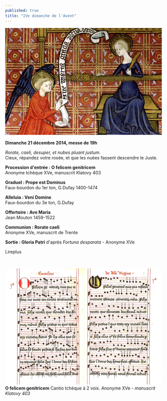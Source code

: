 ```yaml
---
published: true
title: "IVe dimanche de l'Avent"
---
```


![annonciation.jpg](/images/annonciation.jpg)

**Dimanche 21 décembre 2014, messe de 19h**


*Rorate, caeli, desuper, et nubes pluant justum.*  
Cieux, répandez votre rosée, et que les nuées fassent descendre le Juste.

**Procession d'entrée : O felicem genitricem**  
Anonyme tchèque XVe, manuscrit Klatovy 403

**Graduel : Prope est Dominus**  
Faux-bourdon du 1er ton, G.Dufay 1400-1474

**Alleluia : Veni Domine**  
Faux-bourdon du 3e ton, G.Dufay

**Offertoire : Ave Maria**  
Jean Mouton 1459-1522

**Communion : Rorate caeli**  
Anonyme XVe, manuscrit de Trente

**Sortie : Gloria Patri**
d'après *Fortuna desparata* - Anonyme XVe

Lireplus

&nbsp;

![duo-O-felicem.jpg](/images/duo-O-felicem.jpg)
**O felicem genitricem** Cantio tchèque à 2 voix. Anonyme XVe - *manuscrit Klatovy 403*